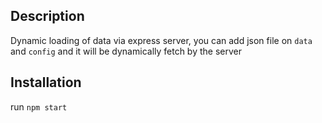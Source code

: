 ## Description
Dynamic loading of data via express server, you can add json file on `data` and `config` and it will be dynamically fetch by the server


## Installation
run `npm start`
